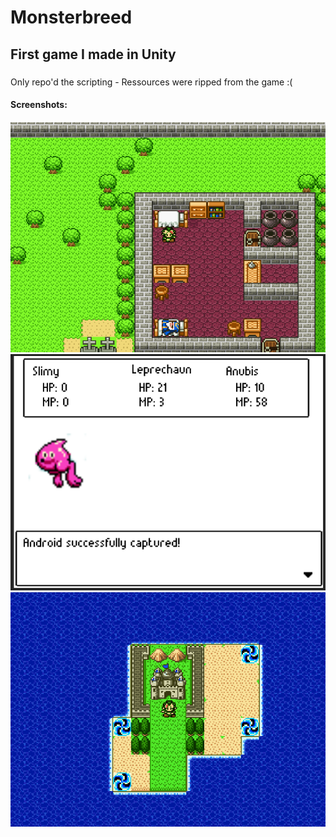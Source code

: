 # Monsterbreed
## First game I made in Unity

###
Only repo'd the scripting - Ressources were ripped from the game :(
#### 
#### 
#### Screenshots:
#### 
![home](screens/home.png)
![battle](screens/battle.png)
![warpzone](screens/warpzone.png)

